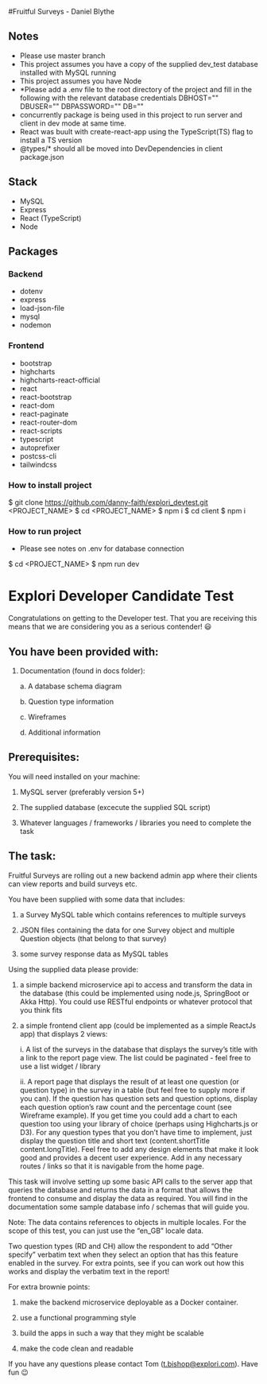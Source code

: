 #Fruitful Surveys - Daniel Blythe

## Notes

- Please use master branch
- This project assumes you have a copy of the supplied dev_test database installed with MySQL running
- This project assumes you have Node
- \*Please add a .env file to the root directory of the project and fill in the following with the relevant database credentials
  DBHOST=""
  DBUSER=""
  DBPASSWORD=""
  DB=""
- concurrently package is being used in this project to run server and client in dev mode at same time.
- React was buult with create-react-app using the TypeScript(TS) flag to install a TS version
- @types/\* should all be moved into DevDependencies in client package.json

## Stack

- MySQL
- Express
- React (TypeScript)
- Node

## Packages

### Backend

- dotenv
- express
- load-json-file
- mysql
- nodemon

### Frontend

- bootstrap
- highcharts
- highcharts-react-official
- react
- react-bootstrap
- react-dom
- react-paginate
- react-router-dom
- react-scripts
- typescript
- autoprefixer
- postcss-cli
- tailwindcss

### How to install project

$ git clone https://github.com/danny-faith/explori_devtest.git <PROJECT_NAME>
$ cd <PROJECT_NAME>
$ npm i
$ cd client
\$ npm i

### How to run project

- Please see notes on .env for database connection

$ cd <PROJECT_NAME> 
$ npm run dev

# Explori Developer Candidate Test

Congratulations on getting to the Developer test. That you are receiving this means that we are considering you as a serious contender! :smiley:

## You have been provided with:

1. Documentation (found in docs folder):

   a. A database schema diagram

   b. Question type information

   c. Wireframes

   d. Additional information

## Prerequisites:

You will need installed on your machine:

1. MySQL server (preferably version 5+)

2. The supplied database (excecute the supplied SQL script)

3. Whatever languages / frameworks / libraries you need to complete the task

## The task:

Fruitful Surveys are rolling out a new backend admin app where their clients can view reports and build surveys etc.

You have been supplied with some data that includes:

1. a Survey MySQL table which contains references to multiple surveys

2. JSON files containing the data for one Survey object and multiple Question objects (that belong to that survey)

3. some survey response data as MySQL tables

Using the supplied data please provide:

1. a simple backend microservice api to access and transform the data in the database (this could be implemented using node.js, SpringBoot or Akka Http). You could use RESTful endpoints or whatever protocol that you think fits

2. a simple frontend client app (could be implemented as a simple ReactJs app) that displays 2 views:

   i. A list of the surveys in the database that displays the survey’s title with a link to the report page view. The list could be paginated - feel free to use a list widget / library

   ii. A report page that displays the result of at least one question (or question type) in the survey in a table (but feel free to supply more if you can). If the question has question sets and question options, display each question option’s raw count and the percentage count (see Wireframe example). If you get time you could add a chart to each question too using your library of choice (perhaps using Highcharts.js or D3). For any question types that you don’t have time to implement, just display the question title and short text (content.shortTitle content.longTitle). Feel free to add any design elements that make it look good and provides a decent user experience. Add in any necessary routes / links so that it is navigable from the home page.

This task will involve setting up some basic API calls to the server app that queries the database and returns the data in a format that allows the frontend to consume and display the data as required. You will find in the documentation some sample database info / schemas that will guide you.

Note: The data contains references to objects in multiple locales. For the scope of this test, you can just use the “en_GB” locale data.

Two question types (RD and CH) allow the respondent to add “Other specify” verbatim text when they select an option that has this feature enabled in the survey. For extra points, see if you can work out how this works and display the verbatim text in the report!

For extra brownie points:

1. make the backend microservice deployable as a Docker container.

2. use a functional programming style

3. build the apps in such a way that they might be scalable

4. make the code clean and readable

If you have any questions please contact Tom (t.bishop@explori.com). Have fun :wink:
